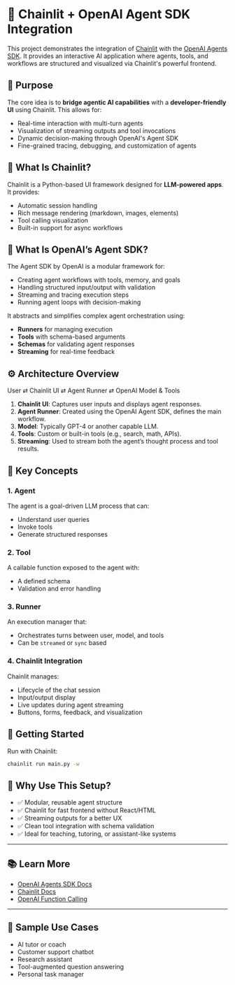 # 🧠 Chainlit + OpenAI Agent SDK Integration

This project demonstrates the integration of [Chainlit](https://www.chainlit.io/) with the [OpenAI Agents SDK](https://github.com/openai/openai-python/tree/main/src/openai/agents). It provides an interactive AI application where agents, tools, and workflows are structured and visualized via Chainlit's powerful frontend.


## 🎯 Purpose

The core idea is to **bridge agentic AI capabilities** with a **developer-friendly UI** using Chainlit. This allows for:

- Real-time interaction with multi-turn agents
- Visualization of streaming outputs and tool invocations
- Dynamic decision-making through OpenAI's Agent SDK
- Fine-grained tracing, debugging, and customization of agents

## 🧩 What Is Chainlit?

Chainlit is a Python-based UI framework designed for **LLM-powered apps**. It provides:

- Automatic session handling
- Rich message rendering (markdown, images, elements)
- Tool calling visualization
- Built-in support for async workflows


## 🔧 What Is OpenAI’s Agent SDK?

The Agent SDK by OpenAI is a modular framework for:

- Creating agent workflows with tools, memory, and goals
- Handling structured input/output with validation
- Streaming and tracing execution steps
- Running agent loops with decision-making

It abstracts and simplifies complex agent orchestration using:
- **Runners** for managing execution
- **Tools** with schema-based arguments
- **Schemas** for validating agent responses
- **Streaming** for real-time feedback

## ⚙️ Architecture Overview

User ⇄ Chainlit UI ⇄ Agent Runner ⇄ OpenAI Model & Tools

1. **Chainlit UI**: Captures user inputs and displays agent responses.
2. **Agent Runner**: Created using the OpenAI Agent SDK, defines the main workflow.
3. **Model**: Typically GPT-4 or another capable LLM.
4. **Tools**: Custom or built-in tools (e.g., search, math, APIs).
5. **Streaming**: Used to stream both the agent’s thought process and tool results.


## 🧠 Key Concepts

### 1. Agent
The agent is a goal-driven LLM process that can:
- Understand user queries
- Invoke tools
- Generate structured responses

### 2. Tool
A callable function exposed to the agent with:
- A defined schema
- Validation and error handling

### 3. Runner
An execution manager that:
- Orchestrates turns between user, model, and tools
- Can be `streamed` or `sync` based

### 4. Chainlit Integration
Chainlit manages:
- Lifecycle of the chat session
- Input/output display
- Live updates during agent streaming
- Buttons, forms, feedback, and visualization


## 🚀 Getting Started

Run with Chainlit:

```bash
chainlit run main.py -w
```


## 📌 Why Use This Setup?

* ✅ Modular, reusable agent structure
* ✅ Chainlit for fast frontend without React/HTML
* ✅ Streaming outputs for a better UX
* ✅ Clean tool integration with schema validation
* ✅ Ideal for teaching, tutoring, or assistant-like systems

---

## 📚 Learn More

* [OpenAI Agents SDK Docs](https://github.com/openai/openai-python/tree/main/src/openai/agents)
* [Chainlit Docs](https://docs.chainlit.io/)
* [OpenAI Function Calling](https://platform.openai.com/docs/guides/function-calling)

---

## 🧪 Sample Use Cases

* AI tutor or coach
* Customer support chatbot
* Research assistant
* Tool-augmented question answering
* Personal task manager

